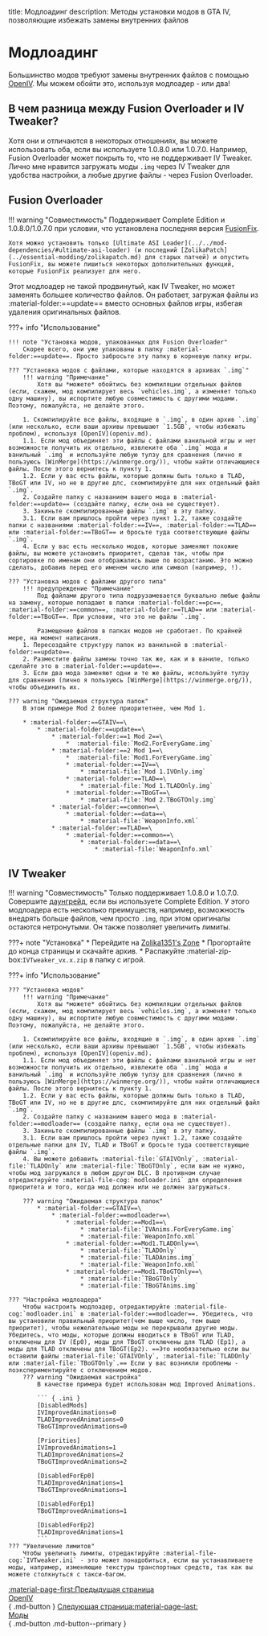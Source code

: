 title: Модлоадинг
description: Методы установки модов в GTA IV, позволяющие избежать замены внутренних файлов

# Модлоадинг
Большинство модов требуют замены внутренних файлов с помощью [OpenIV](openiv.md). Мы можем обойти это, используя модлоадер - или два!

## В чем разница между Fusion Overloader и IV Tweaker?
Хотя они и отличаются в некоторых отношениях, вы можете использовать оба, если вы используете 1.0.8.0 или 1.0.7.0. Например, Fusion Overloader может покрыть то, что не поддерживает IV Tweaker. Лично мне нравится загружать моды `.img` через IV Tweaker для удобства настройки, а любые другие файлы - через Fusion Overloader.

## Fusion Overloader
!!! warning "Совместимость"
    Поддерживает Complete Edition и 1.0.8.0/1.0.7.0 при условии, что установлена последняя версия [FusionFix](../essential-modding/fusionfix.md).

    Хотя можно установить только [Ultimate ASI Loader](../../mod-dependencies/#ultimate-asi-loader) (и последний [ZolikaPatch](../essential-modding/zolikapatch.md) для старых патчей) и опустить FusionFix, вы можете лишиться некоторых дополнительных функций, которые FusionFix реализует для него.
Этот модлоадер не такой продвинутый, как IV Tweaker, но может заменять большее количество файлов. Он работает, загружая файлы из :material-folder:==update== вместо основных файлов игры, избегая удаления оригинальных файлов.

???+ info "Использование"

    !!! note "Установка модов, упакованных для Fusion Overloader"
        Скорее всего, они уже упакованы в папку :material-folder:==update==. Просто забросьте эту папку в корневую папку игры.

    ??? "Установка модов с файлами, которые находятся в архивах `.img`"
        !!! warning "Примечание"
            Хотя вы *можете* обойтись без компиляции отдельных файлов (если, скажем, мод компилирует весь `vehicles.img`, а изменяет только одну машину), вы испортите любую совместимость с другими модами. Поэтому, пожалуйста, не делайте этого.

        1. Скомпилируйте все файлы, входящие в `.img`, в один архив `.img` (или несколько, если ваши архивы превышают `1.5GB`, чтобы избежать проблем), используя [OpenIV](openiv.md).
        1.1. Если мод объединяет эти файлы с файлами ванильной игры и нет возможности получить их отдельно, извлеките оба `.img` мода и ванильный `.img` и используйте любую тулзу для сравнения (лично я пользуюсь [WinMerge](https://winmerge.org/)), чтобы найти отличающиеся файлы. После этого вернитесь к пункту 1.
        1.2. Если у вас есть файлы, которые должны быть только в TLAD, TBoGT или IV, но не в другие длс, скомпилируйте для них отдельный файл `.img`.
        2. Создайте папку с названием вашего мода в :material-folder:==update== (создайте папку, если она не существует).
        3. Закиньте скомпилированные файлы `.img` в эту папку.
        3.1. Если вам пришлось пройти через пункт 1.2, также создайте папки с названиями :material-folder:==IV==, :material-folder:==TLAD== или :material-folder:==TBoGT== и бросьте туда соответствующие файлы `.img`.
        4. Если у вас есть несколько модов, которые заменяют похожие файлы, вы можете установить приоритет, сделав так, чтобы при сортировке по именам они отображались выше по возрастанию. Это можно сделать, добавив перед его именем число или символ (например, !).

    ??? "Установка модов с файлами другого типа"
        !!! предупреждение "Примечание"
            Под файлами другого типа подрузамевается буквально любые файлы на замену, которые попадают в папки :material-folder:==pc==, :material-folder:==common==, :material-folder:==TLAD== или :material-folder:==TBoGT==. При условии, что это не файлы `.img`.

            Размещение файлов в папках модов не сработает. По крайней мере, на момент написания.
        1. Пересоздайте структуру папок из ванильной в :material-folder:==update==.
        2. Разместите файлы замены точно так же, как и в ваниле, только сделайте это в :material-folder:==update==.
        3. Если два мода заменяют одни и те же файлы, используйте тулзу для сравнения (лично я пользуюсь [WinMerge](https://winmerge.org/)), чтобы объединить их.

    ??? warning "Ожидаемая структура папок"
        В этом примере Mod 2 более приоритетнее, чем Mod 1.

        * :material-folder:==GTAIV==\
            * :material-folder:==update==\
                * :material-folder:==1 Mod 2==\
                    *  :material-file:`Mod2.ForEveryGame.img`
                * :material-folder:==2 Mod 1==\
                    *  :material-file:`Mod1.ForEveryGame.img`
                    * :material-folder:==IV==\
                        * :material-file:`Mod 1.IVOnly.img`
                    * :material-folder:==TLAD==\
                        * :material-file:`Mod 1.TLADOnly.img`
                    * :material-folder:==TBoGT==\
                        * :material-file:`Mod 2.TBoGTOnly.img`
                * :material-folder:==common==\
                    * :material-folder:==data==\
                        * :material-file:`WeaponInfo.xml`
                * :material-folder:==TLAD==\
                    * :material-folder:==common==\
                        * :material-folder:==data==\
                            * :material-file:`WeaponInfo.xml`
## IV Tweaker
!!! warning "Совместимость"
    Только поддерживает 1.0.8.0 и 1.0.7.0. Совершите [даунгрейд](../downgrading.md), если вы используете Complete Edition.
У этого модлоадера есть несколько преимуществ, например, возможность внедрять больше файлов, чем просто `.img`, при этом оригиналы остаются нетронутыми. Он также позволяет увеличить лимиты.

???+ note "Установка"
    * Перейдите на [Zolika1351's Zone](https://zolika1351.pages.dev/mods/ivtweaker)
    * Прогортайте до конца страницы и скачайте архив.
    * Распакуйте :material-zip-box:`IVTweaker_vx.x.zip` в папку с игрой.

???+ info "Использование"

    ??? "Установка модов"
        !!! warning "Примечание"
            Хотя вы *можете* обойтись без компиляции отдельных файлов (если, скажем, мод компилирует весь `vehicles.img`, а изменяет только одну машину), вы испортите любую совместимость с другими модами. Поэтому, пожалуйста, не делайте этого.

        1. Скомпилируйте все файлы, входящие в `.img`, в один архив `.img` (или несколько, если ваши архивы превышают `1.5GB`, чтобы избежать проблем), используя [OpenIV](openiv.md).
        1.1. Если мод объединяет эти файлы с файлами ванильной игры и нет возможности получить их отдельно, извлеките оба `.img` мода и ванильный `.img` и используйте любую тулзу для сравнения (лично я пользуюсь [WinMerge](https://winmerge.org/)), чтобы найти отличающиеся файлы. После этого вернитесь к пункту 1.
        1.2. Если у вас есть файлы, которые должны быть только в TLAD, TBoGT или IV, но не в другие длс, скомпилируйте для них отдельный файл `.img`.
        2. Создайте папку с названием вашего мода в :material-folder:==modloader== (создайте папку, если она не существует).
        3. Закиньте скомпилированные файлы `.img` в эту папку.
        3.1. Если вам пришлось пройти через пункт 1.2, также создайте отдельные папки для IV, TLAD и TBoGT и бросьте туда соответствующие файлы `.img`.
        4. Вы можете добавить :material-file:`GTAIVOnly`, :material-file:`TLADOnly` или :material-file:`TBoGTOnly`, если вам не нужно, чтобы мод загружался в любом другом DLC. В противном случае отредактируйте :material-file-cog:`modloader.ini` для определения приоритета и того, когда мод должен или не должен загружаться.

        ??? warning "Ожидаемая структура папок"
            * :material-folder:==GTAIV==\
                * :material-folder:==modloader==\
                    * :material-folder:==Mod1==\
                        * :material-file:`IVAnims.ForEveryGame.img`
                        * :material-file:`WeaponInfo.xml`
                    * :material-folder:==Mod1.TLADOnly==\
                        * :material-file:`TLADOnly`
                        * :material-file:`TLADAnims.img`
                        * :material-file:`WeaponInfo.xml`
                    * :material-folder:==Mod1.TBoGTOnly==\
                        * :material-file:`TBoGTOnly`
                        * :material-file:`TBoGTAnims.img`

    ??? "Настройка модлоадера"
        Чтобы настроить модлоадер, отредактируйте :material-file-cog:`modloader.ini` в :material-folder:==modloader==. Убедитесь, что вы установили правильный приоритет(чем выше число, тем выше приоритет), чтобы нежелательные моды не перекрывали другие моды. Убедитесь, что моды, которые должны вводиться в TBoGT или TLAD, отключены для IV (Ep0), моды для TBoGT отключены для TLAD (Ep1), а моды для TLAD отключены для TBoGT(Ep2). ==Это необязательно если вы оставили файлы :material-file:`GTAIVOnly`, :material-file:`TLADOnly` или :material-file:`TBoGTOnly`.== Если у вас возникли проблемы - поэкспериментируйте с отключением модов.
        ??? warning "Ожидаемая настройка"
            В качестве примера будет использован мод Improved Animations.

            ``` { .ini }
            [DisabledMods]
            IVImprovedAnimations=0
            TLADImprovedAnimations=0
            TBoGTImprovedAnimations=0

            [Priorities]
            IVImprovedAnimations=1
            TLADImprovedAnimations=2
            TBoGTImprovedAnimations=2

            [DisabledForEp0]
            TLADImprovedAnimations=1
            TBoGTImprovedAnimations=1

            [DisabledForEp1]
            TBoGTImprovedAnimations=1

            [DisabledForEp2]
            TLADImprovedAnimations=1
            ```
    ??? "Увеличение лимитов"
        Чтобы увеличить лимиты, отредактируйте :material-file-cog:`IVTweaker.ini` - это может понадобиться, если вы устанавливаете моды, например, изменяющие текстуры транспортных средств, так как вы можете столкнуться с такси-багом.

[:material-page-first:Предыдущая страница <br>OpenIV</br>](openiv.md){ .md-button } [Следующая страница:material-page-last: <br>Моды</br>](mods.md){ .md-button .md-button--primary }
